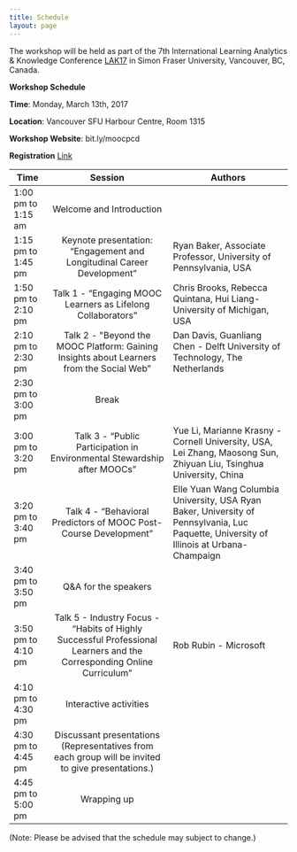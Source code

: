 ```yaml
---
title: Schedule
layout: page
---
```


The workshop will be held as part of the 7th International Learning Analytics & Knowledge Conference [LAK17](http://lak17.solaresearch.org/) in Simon Fraser University, Vancouver, BC, Canada.

**Workshop Schedule**

**Time**: Monday, March 13th, 2017

**Location**: Vancouver SFU Harbour Centre, Room 1315

**Workshop Website**: bit.ly/moocpcd

**Registration** [Link](https://cars-ebmsweb.its.sfu.ca/reg/reg_p1_form.aspx?oc=01&ct=MECS-1&eventid=93323)


| Time | Session | Authors |
|------|:-------:|---------|
| 1:00 pm to 1:15 am |Welcome and Introduction| |
| 1:15 pm to 1:45 pm | Keynote presentation: “Engagement and Longitudinal Career Development” |Ryan Baker, Associate Professor, University of Pennsylvania, USA|
| 1:50 pm to 2:10 pm |Talk 1 - “Engaging MOOC Learners as Lifelong Collaborators”| Chris Brooks, Rebecca Quintana, Hui Liang- University of  Michigan, USA|
|2:10 pm to 2:30 pm |Talk 2 - "Beyond the MOOC Platform: Gaining Insights about Learners from the Social Web” |Dan Davis, Guanliang Chen - Delft University of Technology, The Netherlands|
|2:30 pm to 3:00 pm| Break| |
|3:00 pm to 3:20 pm| Talk 3 - “Public Participation in Environmental Stewardship after MOOCs”| Yue Li, Marianne Krasny - Cornell University, USA, Lei Zhang, Maosong Sun, Zhiyuan Liu, Tsinghua University, China|
|3:20 pm to 3:40 pm| Talk 4 - “Behavioral Predictors of MOOC Post-Course Development” |Elle Yuan Wang Columbia University, USA Ryan Baker, University of Pennsylvania, Luc Paquette, University of Illinois at Urbana-Champaign|
|3:40 pm to 3:50 pm |Q&A for the speakers | |
|3:50 pm to 4:10 pm |Talk 5 -  Industry Focus - “Habits of Highly Successful Professional Learners and the Corresponding Online Curriculum” |Rob Rubin - Microsoft|
|4:10 pm to 4:30 pm |Interactive activities| |
|4:30 pm to 4:45 pm |Discussant presentations (Representatives from each group will be invited to give presentations.) |
|4:45 pm to 5:00 pm |  Wrapping up | |

(Note: Please be advised that the schedule may subject to change.)




